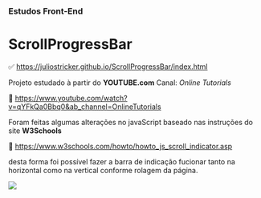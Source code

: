 ### Estudos Front-End

# ScrollProgressBar

✅ https://juliostricker.github.io/ScrollProgressBar/index.html


Projeto estudado à partir do **YOUTUBE.com** Canal: *Online Tutorials*

🔗 https://www.youtube.com/watch?v=qYFkQa0Bbq0&ab_channel=OnlineTutorials

Foram feitas algumas alterações no javaScript baseado nas instruções do site **W3Schools**

🔗 https://www.w3schools.com/howto/howto_js_scroll_indicator.asp 

desta forma foi possível fazer a barra de indicação fucionar tanto na horizontal como na vertical conforme rolagem da página.

![](https://i.imgur.com/BYsVjDK.jpeg)
